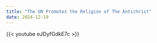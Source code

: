 ```yaml
---
title: "The UN Promotes the Religion of The Antichrist"
date: 2024-12-19
---
```


{{< youtube eJDyfGdkE7c >}}
